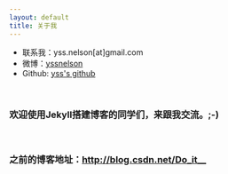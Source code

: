 ```yaml
---
layout: default
title: 关于我
---
```

<div id="about" class="pg-content">
    <section id="content">
        <ul>
            <li>联系我：yss.nelson[at]gmail.com</li>
            <li>微博：<a href="http://weibo.com/yssnelson" title="yssnelson">yssnelson</a></li>
            <li>Github: <a href="http://github.com/yss" title="yss's github">yss's github</a></li>
        </ul>
        <p><br /></p>
        <h3>欢迎使用Jekyll搭建博客的同学们，来跟我交流。;-)</h3>
        <p><br /></p>
        <h3>之前的博客地址：<a href="http://blog.csdn.net/Do_it__" target="_blank">http://blog.csdn.net/Do_it__</a></h3>
    </section>
</div>
